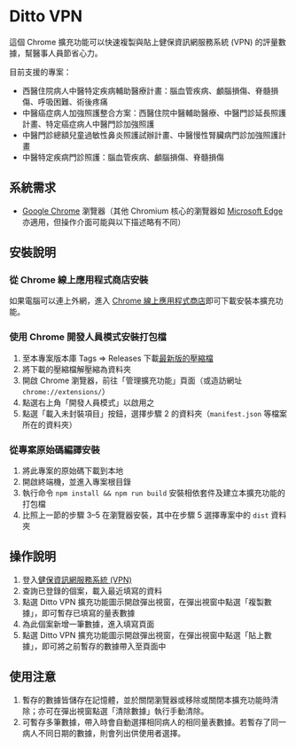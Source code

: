 # Ditto VPN

這個 Chrome 擴充功能可以快速複製與貼上健保資訊網服務系統 (VPN) 的評量數據，幫醫事人員節省心力。

目前支援的專案：
* 西醫住院病人中醫特定疾病輔助醫療計畫：腦血管疾病、顱腦損傷、脊髓損傷、呼吸困難、術後疼痛
* 中醫癌症病人加強照護整合方案：西醫住院中醫輔助醫療、中醫門診延長照護計畫、特定癌症病人中醫門診加強照護
* 中醫門診總額兒童過敏性鼻炎照護試辦計畫、中醫慢性腎臟病門診加強照護計畫
* 中醫特定疾病門診照護：腦血管疾病、顱腦損傷、脊髓損傷

## 系統需求

* [Google Chrome](https://www.google.com/chrome/) 瀏覽器（其他 Chromium 核心的瀏覽器如 [Microsoft Edge](https://www.microsoft.com/edge) 亦適用，但操作介面可能與以下描述略有不同）

## 安裝說明

### 從 Chrome 線上應用程式商店安裝

如果電腦可以連上外網，進入 [Chrome 線上應用程式商店](https://chromewebstore.google.com/detail/mniednjmeeobkjnjegannlpcnfjlpfbb)即可下載安裝本擴充功能。

### 使用 Chrome 開發人員模式安裝打包檔

1. 至本專案版本庫 Tags => Releases 下載[最新版的壓縮檔](https://github.com/danny0838/ditto-vpn/releases/latest)
2. 將下載的壓縮檔解壓縮為資料夾
3. 開啟 Chrome 瀏覽器，前往「管理擴充功能」頁面（或造訪網址 `chrome://extensions/`）
4. 點選右上角「開發人員模式」以啟用之
5. 點選「載入未封裝項目」按鈕，選擇步驟 2 的資料夾（`manifest.json` 等檔案所在的資料夾）

### 從專案原始碼編譯安裝

1. 將此專案的原始碼下載到本地
2. 開啟終端機，並進入專案根目錄
3. 執行命令 `npm install && npm run build` 安裝相依套件及建立本擴充功能的打包檔
4. 比照上一節的步驟 3–5 在瀏覽器安裝，其中在步驟 5 選擇專案中的 `dist` 資料夾

## 操作說明

1. 登入[健保資訊網服務系統 (VPN)](https://medvpn.nhi.gov.tw/)
2. 查詢已登錄的個案，載入最近填寫的資料
3. 點選 Ditto VPN 擴充功能圖示開啟彈出視窗，在彈出視窗中點選「複製數據」，即可暫存已填寫的量表數據
4. 為此個案新增一筆數據，進入填寫頁面
5. 點選 Ditto VPN 擴充功能圖示開啟彈出視窗，在彈出視窗中點選「貼上數據」，即可將之前暫存的數據帶入至頁面中

## 使用注意

1. 暫存的數據皆儲存在記憶體，並於關閉瀏覽器或移除或關閉本擴充功能時清除；亦可在彈出視窗點選「清除數據」執行手動清除。
2. 可暫存多筆數據，帶入時會自動選擇相同病人的相同量表數據。若暫存了同一病人不同日期的數據，則會列出供使用者選擇。

